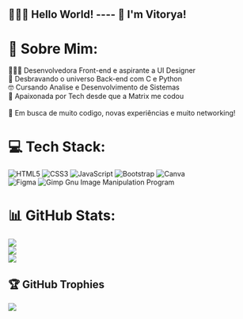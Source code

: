 ## 🖖🏻👾 Hello World!  ---- 🦀 I'm Vitorya! 

# 💫 Sobre Mim:
👩🏻‍💻 Desenvolvedora Front-end e aspirante a UI Designer <br>
🐍 Desbravando o universo Back-end com C e Python <br>
🤓 Cursando Analise e Desenvolvimento de Sistemas <br>
💌 Apaixonada por Tech desde que a Matrix me codou <br><br>
📌 Em busca de muito codigo, novas experiências e muito networking!

# 💻 Tech Stack:
![HTML5](https://img.shields.io/badge/html5-%23E34F26.svg?style=for-the-badge&logo=html5&logoColor=white) 
![CSS3](https://img.shields.io/badge/css3-%231572B6.svg?style=for-the-badge&logo=css3&logoColor=white) 
![JavaScript](https://img.shields.io/badge/javascript-%23323330.svg?style=for-the-badge&logo=javascript&logoColor=%23F7DF1E) 
![Bootstrap](https://img.shields.io/badge/bootstrap-%00000.svg?style=for-the-badge&logo=bootstrap&logoColor=white) 
![Canva](https://img.shields.io/badge/Canva-%2300C4CC.svg?style=for-the-badge&logo=Canva&logoColor=white) 	
![Figma](https://img.shields.io/badge/figma-%23F24E1E.svg?style=for-the-badge&logo=figma&logoColor=white) 
![Gimp Gnu Image Manipulation Program](https://img.shields.io/badge/Gimp-657D8B?style=for-the-badge&logo=gimp&logoColor=FFFFFF)

# 📊 GitHub Stats:
![](https://github-readme-stats.vercel.app/api/top-langs/?username=vitoryamedeiros&theme=midnight-purple&hide_border=false&include_all_commits=false&count_private=false&layout=compact)<br/>
![](https://github-readme-stats.vercel.app/api?username=vitoryamedeiros&theme=midnight-purple&hide_border=false&include_all_commits=false&count_private=false)<br/>
![](https://github-readme-streak-stats.herokuapp.com/?user=vitoryamedeiros&theme=midnight-purple&hide_border=false)<br/>

## 🏆 GitHub Trophies
![](https://github-profile-trophy.vercel.app/?username=vitoryamedeiros&theme=gitdimmed&no-frame=false&no-bg=true&margin-w=4)

<!-- Proudly created with GPRM ( https://gprm.itsvg.in ) -->
